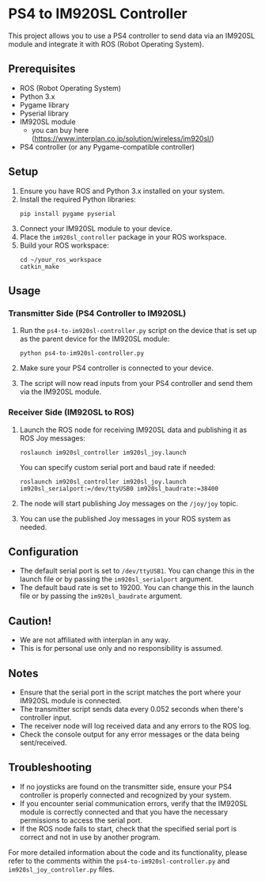 # PS4 to IM920SL Controller

This project allows you to use a PS4 controller to send data via an IM920SL module and integrate it with ROS (Robot Operating System).

## Prerequisites

- ROS (Robot Operating System)
- Python 3.x
- Pygame library
- Pyserial library
- IM920SL module
  - you can buy here (https://www.interplan.co.jp/solution/wireless/im920sl/)
- PS4 controller (or any Pygame-compatible controller)

## Setup

1. Ensure you have ROS and Python 3.x installed on your system.
2. Install the required Python libraries:
   ```
   pip install pygame pyserial
   ```
3. Connect your IM920SL module to your device.
4. Place the `im920sl_controller` package in your ROS workspace.
5. Build your ROS workspace:
   ```
   cd ~/your_ros_workspace
   catkin_make
   ```

## Usage

### Transmitter Side (PS4 Controller to IM920SL)

1. Run the `ps4-to-im920sl-controller.py` script on the device that is set up as the parent device for the IM920SL module:
   ```
   python ps4-to-im920sl-controller.py
   ```

2. Make sure your PS4 controller is connected to your device.

3. The script will now read inputs from your PS4 controller and send them via the IM920SL module.

### Receiver Side (IM920SL to ROS)

1. Launch the ROS node for receiving IM920SL data and publishing it as ROS Joy messages:
   ```
   roslaunch im920sl_controller im920sl_joy.launch
   ```

   You can specify custom serial port and baud rate if needed:
   ```
   roslaunch im920sl_controller im920sl_joy.launch im920sl_serialport:=/dev/ttyUSB0 im920sl_baudrate:=38400
   ```

2. The node will start publishing Joy messages on the `/joy/joy` topic.

3. You can use the published Joy messages in your ROS system as needed.

## Configuration

- The default serial port is set to `/dev/ttyUSB1`. You can change this in the launch file or by passing the `im920sl_serialport` argument.
- The default baud rate is set to 19200. You can change this in the launch file or by passing the `im920sl_baudrate` argument.

## Caution!
- We are not affiliated with interplan in any way.
- This is for personal use only and no responsibility is assumed.

## Notes

- Ensure that the serial port in the script matches the port where your IM920SL module is connected.
- The transmitter script sends data every 0.052 seconds when there's controller input.
- The receiver node will log received data and any errors to the ROS log.
- Check the console output for any error messages or the data being sent/received.

## Troubleshooting

- If no joysticks are found on the transmitter side, ensure your PS4 controller is properly connected and recognized by your system.
- If you encounter serial communication errors, verify that the IM920SL module is correctly connected and that you have the necessary permissions to access the serial port.
- If the ROS node fails to start, check that the specified serial port is correct and not in use by another program.

For more detailed information about the code and its functionality, please refer to the comments within the `ps4-to-im920sl-controller.py` and `im920sl_joy_controller.py` files.
